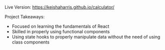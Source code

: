 Live Version: https://keishaharris.github.io/calculator/

Project Takeaways:

- Focused on learning the fundamentals of React
- Skilled in properly using functional components
- Using state hooks to properly manipulate data without the need of using class components
